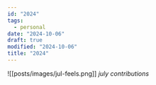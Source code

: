 ```yaml
---
id: "2024"
tags:
  - personal
date: "2024-10-06"
draft: true
modified: "2024-10-06"
title: "2024"
---
```


![[posts/images/jul-feels.png]]
_july contributions_
